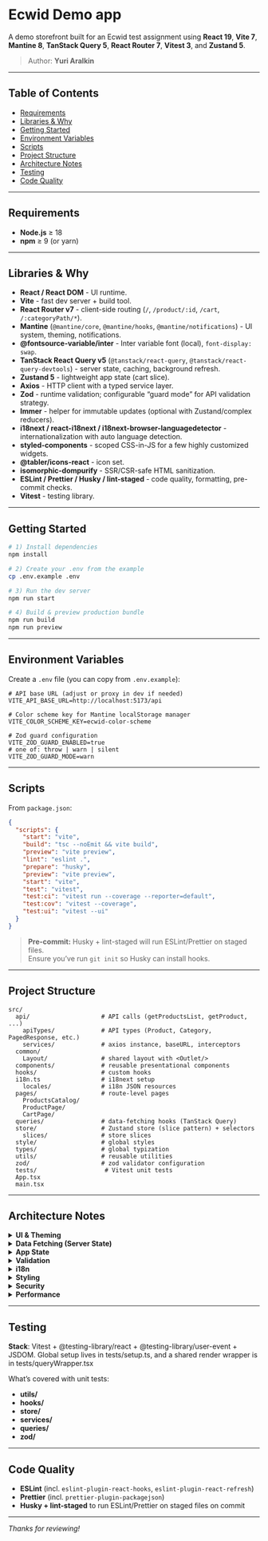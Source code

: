 # Ecwid Demo app

A demo storefront built for an Ecwid test assignment using **React 19**, **Vite 7**, **Mantine 8**, **TanStack Query 5**, **React Router 7**, **Vitest 3**, and **Zustand 5**.

> Author: **Yuri Aralkin**

---

## Table of Contents

- [Requirements](#requirements)
- [Libraries & Why](#libraries--why)
- [Getting Started](#getting-started)
- [Environment Variables](#environment-variables)
- [Scripts](#scripts)
- [Project Structure](#project-structure)
- [Architecture Notes](#architecture-notes)
- [Testing](#testing)
- [Code Quality](#code-quality)

---

## Requirements

- **Node.js** ≥ 18
- **npm** ≥ 9 (or yarn)

---

## Libraries & Why

- **React / React DOM** - UI runtime.
- **Vite** - fast dev server + build tool.
- **React Router v7** - client-side routing (`/`, `/product/:id`, `/cart`, `/:categoryPath/*`).
- **Mantine** (`@mantine/core`, `@mantine/hooks`, `@mantine/notifications`) - UI system, theming, notifications.
- **@fontsource-variable/inter** - Inter variable font (local), `font-display: swap`.
- **TanStack React Query v5** (`@tanstack/react-query`, `@tanstack/react-query-devtools`) - server state, caching, background refresh.
- **Zustand 5** - lightweight app state (cart slice).
- **Axios** - HTTP client with a typed service layer.
- **Zod** - runtime validation; configurable “guard mode” for API validation strategy.
- **Immer** - helper for immutable updates (optional with Zustand/complex reducers).
- **i18next / react-i18next / i18next-browser-languagedetector** - internationalization with auto language detection.
- **styled-components** - scoped CSS-in-JS for a few highly customized widgets.
- **@tabler/icons-react** - icon set.
- **isomorphic-dompurify** - SSR/CSR-safe HTML sanitization.
- **ESLint / Prettier / Husky / lint-staged** - code quality, formatting, pre-commit checks.
- **Vitest** - testing library.

---

## Getting Started

```bash
# 1) Install dependencies
npm install

# 2) Create your .env from the example
cp .env.example .env

# 3) Run the dev server
npm run start

# 4) Build & preview production bundle
npm run build
npm run preview
```

---

## Environment Variables

Create a `.env` file (you can copy from `.env.example`):

```dotenv
# API base URL (adjust or proxy in dev if needed)
VITE_API_BASE_URL=http://localhost:5173/api

# Color scheme key for Mantine localStorage manager
VITE_COLOR_SCHEME_KEY=ecwid-color-scheme

# Zod guard configuration
VITE_ZOD_GUARD_ENABLED=true
# one of: throw | warn | silent
VITE_ZOD_GUARD_MODE=warn
```

---

## Scripts

From `package.json`:

```json
{
  "scripts": {
    "start": "vite",
    "build": "tsc --noEmit && vite build",
    "preview": "vite preview",
    "lint": "eslint .",
    "prepare": "husky",
    "preview": "vite preview",
    "start": "vite",
    "test": "vitest",
    "test:ci": "vitest run --coverage --reporter=default",
    "test:cov": "vitest --coverage",
    "test:ui": "vitest --ui"
  }
}
```

> **Pre-commit:** Husky + lint-staged will run ESLint/Prettier on staged files.  
> Ensure you’ve run `git init` so Husky can install hooks.

---

## Project Structure

```
src/
  api/                    # API calls (getProductsList, getProduct, ...)
    apiTypes/             # API types (Product, Category, PagedResponse, etc.)
    services/             # axios instance, baseURL, interceptors
  common/
    Layout/               # shared layout with <Outlet/>
  components/             # reusable presentational components
  hooks/                  # custom hooks
  i18n.ts                 # i18next setup
    locales/              # i18n JSON resources
  pages/                  # route-level pages
    ProductsCatalog/
    ProductPage/
    CartPage/
  queries/                # data-fetching hooks (TanStack Query)
  store/                  # Zustand store (slice pattern) + selectors
    slices/               # store slices
  style/                  # global styles
  types/                  # global typization
  utils/                  # reusable utilities
  zod/                    # zod validator configuration
  tests/                   # Vitest unit tests
  App.tsx
  main.tsx
```

---

## Architecture Notes

<details>
<summary><strong>UI & Theming</strong></summary>

- `MantineProvider` enables CSS variables and theming.
- Font stack uses **Inter Variable** with robust system fallbacks.
- Color scheme persisted via `localStorageColorSchemeManager` (key from `VITE_COLOR_SCHEME_KEY`).

</details>

<details>
<summary><strong>Data Fetching (Server State)</strong></summary>

- **TanStack Query v5** handles fetching, caching, and invalidation.
- Each API call has a dedicated hook in `src/queries/*`.
- Suspense is compatible (opt-in with `suspense: true` and `<Suspense>` boundaries).

</details>

<details>
<summary><strong>App State</strong></summary>

- **Zustand 5** for local app state (cart).
- **Immer** can simplify immutable updates when needed.

</details>

<details>
<summary><strong>Validation</strong></summary>

- **Zod** api validation with a configurable guard mode:
  - `throw` - hard fail
  - `warn` - console warn but continue
  - `silent` - no output (perf/production)

</details>

<details>
<summary><strong>i18n</strong></summary>

- **i18next** with language detector and namespaced JSON (`locales/{en,ru}`).
- Default language and fallbacks configured in `i18n.ts`.

</details>

<details>
<summary><strong>Styling</strong></summary>

- **Mantine** for most UI.
- **styled-components** for targeted, highly custom widgets.

</details>

<details>
<summary><strong>Security</strong></summary>

- **isomorphic-dompurify** to sanitize any API-provided HTML before rendering.

</details>

<details>
<summary><strong>Performance</strong></summary>

- Used useMemo and useCallback hooks to prevent unnecessary re-renders.
- Consider `React.lazy` for routes/heavy widgets; wrap with `<Suspense fallback={<Loader/>}>`.
- Configure Query caching (`staleTime`, etc.) in `queries/config.ts` to reduce refetching.
</details>

---
## Testing

**Stack**: Vitest + @testing-library/react + @testing-library/user-event + JSDOM.
Global setup lives in tests/setup.ts, and a shared render wrapper is in tests/queryWrapper.tsx

What’s covered with unit tests:
- **utils/**
- **hooks/**
- **store/**
- **services/**
- **queries/**
- **zod/**

---

## Code Quality

- **ESLint** (incl. `eslint-plugin-react-hooks`, `eslint-plugin-react-refresh`)
- **Prettier** (incl. `prettier-plugin-packagejson`)
- **Husky + lint-staged** to run ESLint/Prettier on staged files on commit

---


_Thanks for reviewing!_
